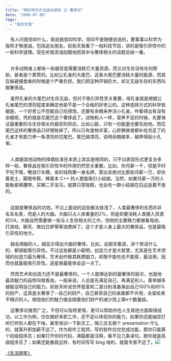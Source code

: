 ```yaml
---
title: "用科学的方法追女朋友 之 奢侈论"
date: "2006-07-06"
tags: 
  - "我的文章"
---
```


    有人问我信仰什么，我说我信仰科学。信仰不是随便说说的，要事事以科学为指导才够虔诚，包括追女朋友。前些天我看了一档科技节目，讲的是吸引异性中的一些科学道理。现在听我添油加醋地把其中与奢侈相关的话题总结一番。

   
    许多动物身上都有一些器官是需要消耗它大量资源，而又对生存没有任何帮助，甚者是个累赘的。比如公孔雀的大尾巴。这条大尾巴要消耗大量的能源，而其在躲避捕食者的时候是个严重负担。我们把这种开销巨大，却又无益生存的东西叫做奢侈品。

    虽然孔雀的大尾巴对生存无益，但对于吸引异性至关重要。母孔雀就是根据公孔雀尾巴的漂亮程度来确定他是不是一个合格的好老公的。这种选择方式的科学依据是，一个好老公不但能自己吃得饱，还要有余粮来养活小孔雀。咋看得出有没有余粮呢，凭的就是花尾巴这个奢侈品了。动物和人一样，营养不足的时候，先要保证最重要的与生存相关的器官的供应。比如心脏，只有一份能量也要先给他。而花尾巴这样的奢侈品只好牺牲掉了。所以只有食物丰富，心肝脾肺肾都补给充足了的孔雀才有能力养一条漂亮的花尾巴。尾巴越漂亮，说明余粮越多，越养得起小孔雀。

   
    人类跟其他动物的择偶标准在本质上其实是相同的，只不过表现形式更复杂多样一些。奢侈品在吸引异性中的作用仍然至关重要。比如，你月薪一千，但是平时不吃不喝，睡自行车棚，省的钱购置一身名牌，穿出去绝对比那些月薪一万，却衣着老土，脚蹬布鞋，捧着本 C++ 的人更能吸引小姑娘。当然，如果月薪一万的人能勒紧裤腰带，买辆二手宝马，就算只穿拖鞋，也会有一群小姑娘在后边追着不放的。

   
    这就是奢侈品的功效。不过上面说的这些都太肤浅了，人类最奢侈的东西并非名车名表，而是人的大脑。大脑只占人体重量的2%，但是却要消耗人类摄入资源的1/4。大脑自然需要做一些与人生存相关的工作，但他的主要精力都被看电视、打游戏、聊天、做白日梦等等浪费掉了。这个才是人身上最大的奢侈品，也是最吸引异性的地方。

    越会用脑的人，越显示得出大脑的奢侈。比如，会甜言蜜语，讲个笑话什么的，都很能吸引异性。不过这些都是小聪明，创造力才是大智慧，尤其是在艺术领域的创造力最为奢侈。艺术创作极其耗费脑力，却既不能吃也不能穿，最没用，因而也就最能吸引异性。追星族最能体会这一点了。  

    然而艺术和创造力还不是最奢侈的。一个人能够达到的最奢侈的层次，也是他最具魅力的品性叫做善良。一般来说，人总是先满足自己，再满足别人。善举越多越能证明自己的能力。前些天听说世界首富和二富分别准备捐出自己100%和85%的财产，这真是太奢侈了--自己的财产，自己甚至自己的亲属都不许用，全留给素不相识的人。相信他们的魅力值会随着他们财产的减少而上窜n个数量级。  
  

    这奢侈论推而广之，不但可以指导爱情，更可以帮助你在人生其他方面取得成功。以工作为例，仅仅做好本职工作，还不足以体现你的能力，如果你还能抽空打听打听别人都在干啥，甚至培训一下新员工，隔三岔五做个 presentation 什么的，就离升职加薪不远了。作为软件工程师，写的软件仅仅完成功能，那你只能算个初级程序员；如果打开你的代码，满篇都是注释，看不见几条语句，那你就是高级程序员了；如果还能像我这样，有时间写写 blog 啥的，就离专家不远了。![](http://tk.files.storage.msn.com/x1pxOYwqu4SjF5G0W4dmEwaKLtSa4ws0-_l23pai0BiY4DcOnOiFm1oP76tCZgcGeHbxlEImCBJxcxEUbVo0UrTLNO8R0t2SBqobQM83_n_pj4zmjWq4SQIIp6JmUDq_j_w7HRgFjHTTj4Abz9O_IfLkYOMaNAUDnQc)

[《生活随笔》](http://ruanqizhen.spaces.msn.com/Blog/cns!1pU-rgQVTuuWM1TX8W8PfmDA!1123.entry)
